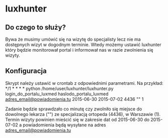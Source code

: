 # luxhunter

## Do czego to służy?
Bywa że musimy umówić się na wizytę do specjalisty lecz nie ma dostępnych wizyt w dogodnym terminie. Wtedy możemy ustawić luxhunter który będzie monitorował portal i informował nas w razie zwolnienia się wizyty.

## Konfiguracja
Skrypt należy ustawić w crontab z odpowiednimi parametrami. 
Na przykład:
*/1 * * * *  python /home/user/luxhunter/luxhunter.py login_do_portalu_luxmed haslodo_portalu_luxmed adres_email@powiadomienia.tu 2015-06-30 2015-07-02 4436 "" 1

Zadanie będzie sprawdzało co minutę czy zwolniło się miejsce do dowolnego lekarza ("") ze specjalizacją ortopeda (4436), w Warszawie (1). Termin wizyty powinien mieścić się w zakresie dat od 2015-06-30  do 2015-07-02 a powiadomienia będą wysyłane na adres adres_email@powiadomienia.tu
